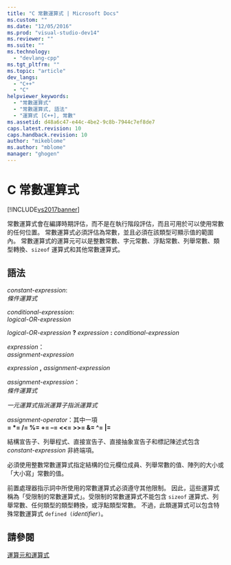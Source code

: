 ```yaml
---
title: "C 常數運算式 | Microsoft Docs"
ms.custom: ""
ms.date: "12/05/2016"
ms.prod: "visual-studio-dev14"
ms.reviewer: ""
ms.suite: ""
ms.technology: 
  - "devlang-cpp"
ms.tgt_pltfrm: ""
ms.topic: "article"
dev_langs: 
  - "C++"
  - "C"
helpviewer_keywords: 
  - "常數運算式"
  - "常數運算式, 語法"
  - "運算式 [C++], 常數"
ms.assetid: d48a6c47-e44c-4be2-9c8b-7944c7ef8de7
caps.latest.revision: 10
caps.handback.revision: 10
author: "mikeblome"
ms.author: "mblome"
manager: "ghogen"
---
```

# C 常數運算式
[!INCLUDE[vs2017banner](../assembler/inline/includes/vs2017banner.md)]

常數運算式會在編譯時期評估，而不是在執行階段評估，而且可用於可以使用常數的任何位置。  常數運算式必須評估為常數，並且必須在該類型可顯示值的範圍內。  常數運算式的運算元可以是整數常數、字元常數、浮點常數、列舉常數、類型轉換、`sizeof` 運算式和其他常數運算式。  
  
## 語法  
 *constant\-expression*:  
 *條件運算式*  
  
 *conditional\-expression*:  
 *logical\-OR\-expression*  
  
 *logical\-OR\-expression* **?**  *expression* **:**  *conditional\-expression*  
  
 *expression*：  
 *assignment\-expression*  
  
 *expression* **,**  *assignment\-expression*  
  
 *assignment\-expression*：  
 *條件運算式*  
  
 *一元運算式指派運算子指派運算式*  
  
 *assignment\-operator*：其中一項  
 **\= \*\= \/\= %\= \+\= –\= \<\<\= \>\>\= &\= ^\= &#124;\=**  
  
 結構宣告子、列舉程式、直接宣告子、直接抽象宣告子和標記陳述式包含 *constant\-expression* 非終端項。  
  
 必須使用整數常數運算式指定結構的位元欄位成員、列舉常數的值、陣列的大小或「大小寫」常數的值。  
  
 前置處理器指示詞中所使用的常數運算式必須遵守其他限制。  因此，這些運算式稱為「受限制的常數運算式」。受限制的常數運算式不能包含 `sizeof` 運算式、列舉常數、任何類型的類型轉換，或浮點類型常數。  不過，此類運算式可以包含特殊常數運算式 `defined (`*identifier*`)`。  
  
## 請參閱  
 [運算元和運算式](../c-language/operands-and-expressions.md)